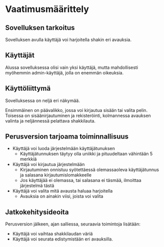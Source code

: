 # Vaatimusmäärittely

## Sovelluksen tarkoitus

Sovelluksen avulla käyttäjä voi harjoitella shakin eri avauksia.

## Käyttäjät

Alussa sovelluksessa olisi vain yksi käyttäjä, mutta mahdollisesti myöhemmin admin-käyttäjä, jolla on enemmän oikeuksia.

## Käyttöliittymä

Sovelluksessa on neljä eri näkymää.

Ensimmäinen on päävalikko, jossa voi kirjautua sisään tai valita pelin. Toisessa on sisäänirjautuminen ja rekisteröinti, kolmannessa avauksen valinta ja neljännessä pelattava shakkilauta.

## Perusversion tarjoama toiminnallisuus

- Käyttäjä voi luoda järjestelmään käyttäjätunuksen
  - Käyttäjätunnuksen täytyy olla uniikki ja pituudeltaan vähintään 5 merkkiä
- Käyttäjä voi kirjautua järjestelmään
  - Kirjautuminen onnistuu syötettäessä olemassaoleva käyttäjätunnus ja salasana kirjautumislomakkeelle
  - Jos käyttäjää ei olemassa, tai salasana ei täsmää, ilmoittaa järjestelmä tästä
- Käyttäjä voi valita mitä avausta haluaa harjoitella
  - Avauksia on ainakin viisi, joista voi valita


## Jatkokehitysideoita

Perusversion jälkeen, ajan salliessa, seuraavia toimintoja lisätään:

- Käyttäjä voi vaihtaa shakkilaudan väriä
- Käyttäjä voi seurata edistymistään eri avauksilla.

